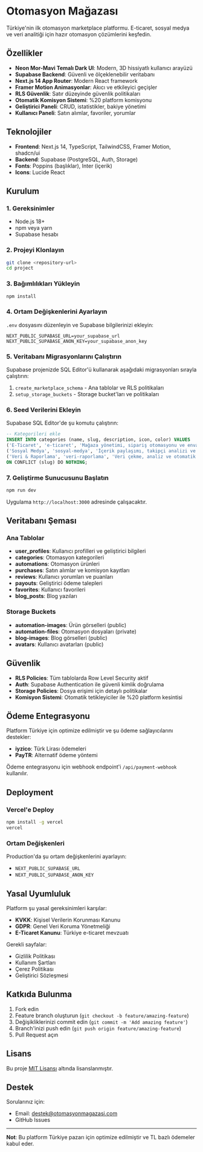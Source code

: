 # Otomasyon Mağazası

Türkiye'nin ilk otomasyon marketplace platformu. E-ticaret, sosyal medya ve veri analitiği için hazır otomasyon çözümlerini keşfedin.

## Özellikler

- **Neon Mor-Mavi Temalı Dark UI**: Modern, 3D hissiyatlı kullanıcı arayüzü
- **Supabase Backend**: Güvenli ve ölçeklenebilir veritabanı
- **Next.js 14 App Router**: Modern React framework
- **Framer Motion Animasyonlar**: Akıcı ve etkileyici geçişler
- **RLS Güvenlik**: Satır düzeyinde güvenlik politikaları
- **Otomatik Komisyon Sistemi**: %20 platform komisyonu
- **Geliştirici Paneli**: CRUD, istatistikler, bakiye yönetimi
- **Kullanıcı Paneli**: Satın alımlar, favoriler, yorumlar

## Teknolojiler

- **Frontend**: Next.js 14, TypeScript, TailwindCSS, Framer Motion, shadcn/ui
- **Backend**: Supabase (PostgreSQL, Auth, Storage)
- **Fonts**: Poppins (başlıklar), Inter (içerik)
- **Icons**: Lucide React

## Kurulum

### 1. Gereksinimler

- Node.js 18+
- npm veya yarn
- Supabase hesabı

### 2. Projeyi Klonlayın

```bash
git clone <repository-url>
cd project
```

### 3. Bağımlılıkları Yükleyin

```bash
npm install
```

### 4. Ortam Değişkenlerini Ayarlayın

`.env` dosyasını düzenleyin ve Supabase bilgilerinizi ekleyin:

```env
NEXT_PUBLIC_SUPABASE_URL=your_supabase_url
NEXT_PUBLIC_SUPABASE_ANON_KEY=your_supabase_anon_key
```

### 5. Veritabanı Migrasyonlarını Çalıştırın

Supabase projenizde SQL Editor'ü kullanarak aşağıdaki migrasyonları sırayla çalıştırın:

1. `create_marketplace_schema` - Ana tablolar ve RLS politikaları
2. `setup_storage_buckets` - Storage bucket'ları ve politikaları

### 6. Seed Verilerini Ekleyin

Supabase SQL Editor'de şu komutu çalıştırın:

```sql
-- Kategorileri ekle
INSERT INTO categories (name, slug, description, icon, color) VALUES
('E-Ticaret', 'e-ticaret', 'Mağaza yönetimi, sipariş otomasyonu ve envanter takibi için çözümler', 'ShoppingCart', '#8B5CF6'),
('Sosyal Medya', 'sosyal-medya', 'İçerik paylaşımı, takipçi analizi ve otomatik etkileşim araçları', 'Share2', '#3B82F6'),
('Veri & Raporlama', 'veri-raporlama', 'Veri çekme, analiz ve otomatik rapor oluşturma sistemleri', 'BarChart3', '#EC4899')
ON CONFLICT (slug) DO NOTHING;
```

### 7. Geliştirme Sunucusunu Başlatın

```bash
npm run dev
```

Uygulama `http://localhost:3000` adresinde çalışacaktır.

## Veritabanı Şeması

### Ana Tablolar

- **user_profiles**: Kullanıcı profilleri ve geliştirici bilgileri
- **categories**: Otomasyon kategorileri
- **automations**: Otomasyon ürünleri
- **purchases**: Satın alımlar ve komisyon kayıtları
- **reviews**: Kullanıcı yorumları ve puanları
- **payouts**: Geliştirici ödeme talepleri
- **favorites**: Kullanıcı favorileri
- **blog_posts**: Blog yazıları

### Storage Buckets

- **automation-images**: Ürün görselleri (public)
- **automation-files**: Otomasyon dosyaları (private)
- **blog-images**: Blog görselleri (public)
- **avatars**: Kullanıcı avatarları (public)

## Güvenlik

- **RLS Policies**: Tüm tablolarda Row Level Security aktif
- **Auth**: Supabase Authentication ile güvenli kimlik doğrulama
- **Storage Policies**: Dosya erişimi için detaylı politikalar
- **Komisyon Sistemi**: Otomatik tetikleyiciler ile %20 platform kesintisi

## Ödeme Entegrasyonu

Platform Türkiye için optimize edilmiştir ve şu ödeme sağlayıcılarını destekler:

- **iyzico**: Türk Lirası ödemeleri
- **PayTR**: Alternatif ödeme yöntemi

Ödeme entegrasyonu için webhook endpoint'i `/api/payment-webhook` kullanılır.

## Deployment

### Vercel'e Deploy

```bash
npm install -g vercel
vercel
```

### Ortam Değişkenleri

Production'da şu ortam değişkenlerini ayarlayın:

- `NEXT_PUBLIC_SUPABASE_URL`
- `NEXT_PUBLIC_SUPABASE_ANON_KEY`

## Yasal Uyumluluk

Platform şu yasal gereksinimleri karşılar:

- **KVKK**: Kişisel Verilerin Korunması Kanunu
- **GDPR**: Genel Veri Koruma Yönetmeliği
- **E-Ticaret Kanunu**: Türkiye e-ticaret mevzuatı

Gerekli sayfalar:
- Gizlilik Politikası
- Kullanım Şartları
- Çerez Politikası
- Geliştirici Sözleşmesi

## Katkıda Bulunma

1. Fork edin
2. Feature branch oluşturun (`git checkout -b feature/amazing-feature`)
3. Değişikliklerinizi commit edin (`git commit -m 'Add amazing feature'`)
4. Branch'inizi push edin (`git push origin feature/amazing-feature`)
5. Pull Request açın

## Lisans

Bu proje [MIT Lisansı](LICENSE) altında lisanslanmıştır.

## Destek

Sorularınız için:
- Email: destek@otomasyonmagazasi.com
- GitHub Issues

---

**Not**: Bu platform Türkiye pazarı için optimize edilmiştir ve TL bazlı ödemeler kabul eder.
